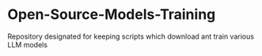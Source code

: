 # Open-Source-Models-Training
Repository designated for keeping scripts which download ant train various LLM models
